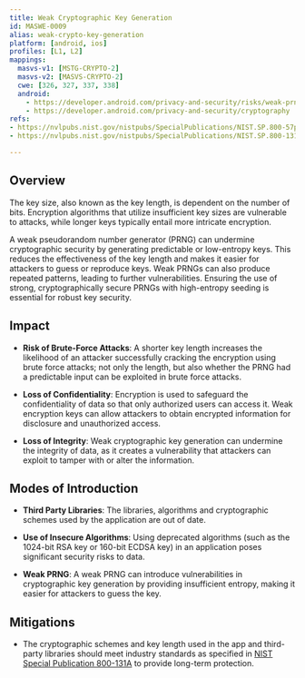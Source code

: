 ```yaml
---
title: Weak Cryptographic Key Generation
id: MASWE-0009
alias: weak-crypto-key-generation
platform: [android, ios]
profiles: [L1, L2]
mappings:
  masvs-v1: [MSTG-CRYPTO-2]
  masvs-v2: [MASVS-CRYPTO-2]
  cwe: [326, 327, 337, 338]
  android: 
    - https://developer.android.com/privacy-and-security/risks/weak-prng
    - https://developer.android.com/privacy-and-security/cryptography
refs:
- https://nvlpubs.nist.gov/nistpubs/SpecialPublications/NIST.SP.800-57pt1r5.pdf
- https://nvlpubs.nist.gov/nistpubs/SpecialPublications/NIST.SP.800-131Ar2.pdf

---
```


## Overview

The key size, also known as the key length, is dependent on the number of bits. Encryption algorithms that utilize insufficient key sizes are vulnerable to attacks, while longer keys typically entail more intricate encryption.

A weak pseudorandom number generator (PRNG) can undermine cryptographic security by generating predictable or low-entropy keys. This reduces the effectiveness of the key length and makes it easier for attackers to guess or reproduce keys. Weak PRNGs can also produce repeated patterns, leading to further vulnerabilities. Ensuring the use of strong, cryptographically secure PRNGs with high-entropy seeding is essential for robust key security.

## Impact

- **Risk of Brute-Force Attacks**:
A shorter key length increases the likelihood of an attacker successfully cracking the encryption using brute force attacks; not only the length, but also whether the PRNG had a predictable input can be exploited in brute force attacks.

- **Loss of  Confidentiality**:
Encryption is used to safeguard the confidentiality of data so that only authorized users can access it. Weak encryption keys can allow attackers to obtain encrypted information for disclosure and unauthorized access.

- **Loss of Integrity**:
Weak cryptographic key generation can undermine the integrity of data, as it creates a vulnerability that attackers can exploit to tamper with or alter the information.

## Modes of Introduction

- **Third Party Libraries**:
The libraries, algorithms and cryptographic schemes used by the application are out of date.

- **Use of Insecure Algorithms**:
Using deprecated algorithms (such as the 1024-bit RSA key or 160-bit ECDSA key) in an application poses significant security risks to data.

- **Weak PRNG**:
A weak PRNG can introduce vulnerabilities in cryptographic key generation by providing insufficient entropy, making it easier for attackers to guess the key.

## Mitigations

- The cryptographic schemes and key length used in the app and third-party libraries should meet industry standards as specified in [NIST Special Publication 800-131A](https://nvlpubs.nist.gov/nistpubs/SpecialPublications/NIST.SP.800-131Ar2.pdf) to provide long-term protection.
